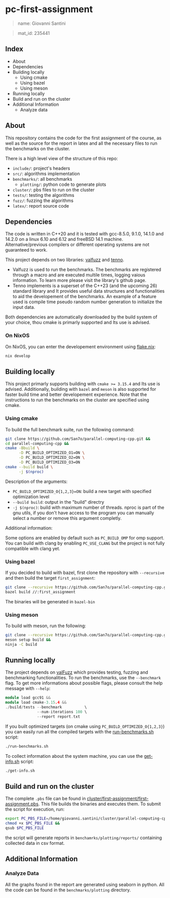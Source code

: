 # pc-first-assignment

> name: Giovanni Santini

> mat_id: 235441

## Index

- About
- Dependencies
- Building locally
  - Using cmake
  - Using bazel
  - Using meson
- Running locally
- Build and run on the cluster
- Additional Information
  - Analyze data

## About

This repository contains the code for the first assignment of
the course, as well as the source for the report in latex and
all the necessary files to run the benchmarks on the cluster.

There is a high level view of the structure of this repo:

- `include/`: project's headers
- `src/`: algorithms implementation
- `benchmarks/`: all benchmarks
  - `plotting/`: python code to generate plots
- `cluster/`: pbs files to run on the cluster
- `tests/`: testing the algorithms
- `fuzz/`: fuzzing the algorithms
- `latex/`: report source code

## Dependencies

The code is written in C++20 and it is tested with gcc-8.5.0,
9.1.0, 14.1.0 and 14.2.0 on a linux 6.10 and 6.12 and freeBSD 14.1
machine. Alternative/previous compilers or different operating
systems are not guaranteed to work.

This project depends on two libraries: [valfuzz](https://github.com/San7o/valFuzz.git)
and [tenno](https://github.com/San7o/tenno-tl.git).
- Valfuzz is used to run the benchmarks. The benchmarks are
  registered through a macro and are executed multile times, logging
  vaious information. To learn more please visit the library's
  github page.
- Tenno implements is a superset of the C++23 (and the upcoming 26)
  standard library and It provides useful data structures and
  functionalities to aid the developement of the benchmarks.
  An example of a feature used is compile time pseudo random
  number generation to initialize the input data.

Both dependencies are automatically downloaded by the build
system of your choice, thou cmake is primarly supported and Its
use is advised.

### On NixOS

On NixOS, you can enter the developement
environment using [flake.nix](./flake.nix):

```bash
nix develop
```

## Building locally

This project primarly supports building with `cmake >= 3.15.4` and
Its use is advised. Additionally, building with `bazel`
and `meson` is also supported for faster build time and better 
developement experience. Note that the instructions to run
the benchmarks on the cluster are specified using cmake.

### Using cmake

To build the full benchmark suite, run the following command:

```bash
git clone https://github.com/San7o/parallel-computing-cpp.git &&
cd parallel-computing-cpp &&
cmake -Bbuild \
	  -D PC_BUILD_OPTIMIZED_O1=ON \
	  -D PC_BUILD_OPTIMIZED_O2=ON \
	  -D PC_BUILD_OPTIMIZED_O3=ON
cmake --build build \
      -j $(nproc)
```

Description of the arguments:

- `PC_BUILD_OPTIMIZED_O{1,2,3}=ON`: build a new target with specified
    optimization level
- `--build build`: output in the "build" directry
- `-j $(nproc)`: build with maximum number of threads. nproc
  is part of the gnu utils, if you don't have access to the
  program you can manually select a number or remove this
  argument completly.
 
Additional information:

Some options are enabled by default such as `PC_BUILD_OMP` for
omp support. You can build with clang by enabling
`PC_USE_CLANG` but the project is not fully compatible
with clang yet.

### Using bazel

If you decided to build with bazel, first clone the
repository with `--recursive` and then build the
target `first_assignment`:

```bash
git clone --recursive https://github.com/San7o/parallel-computing-cpp.git &&
bazel build //:first_assignment
```

The binaries will be generated in `bazel-bin`

### Using meson

To build with meson, run the following:

```bash
git clone --recursive https://github.com/San7o/parallel-computing-cpp.git &&
meson setup build &&
ninja -C build
```

## Running locally

The project depends on [valFuzz](https://github.com/San7o/valFuzz) which
provides testing, fuzzing and benchmarking functionalities.
To run the benchmarks, use the `--benchmark` flag. To get
more informations about possible flags, please consult
the help message with `--help`:

```c++
module load gcc91 &&
module load cmake-3.15.4 &&
./build/tests --benchmark          \
              --num-iterations 100 \
              --report report.txt
```

If you built optimized targets (on cmake using `PC_BUILD_OPTIMIZED_O{1,2,3}`)
you can easily run all the compiled targets with the [run-benchmarks.sh](./run-benchmarks.sh)
script:

```bash
./run-benchmarks.sh
```

To collect information about the system machine, you can use
the [get-info.sh](./get-info.sh) script:

```bash
./get-info.sh
```

## Build and run on the cluster

The complete `.pbs` file can be found in
[cluster/first-assignment/first-assignment.pbs](./cluster/first-assignment/first-assignment.pbs).
This file builds the binaries and executes them.
To submit the script for execution, run:

```bash
export PC_PBS_FILE=/home/giovanni.santini/cluster/parallel-computing-cpp/first-assignment/first-assignment.pbs &&
chmod +x $PC_PBS_FILE &&
qsub $PC_PBS_FILE
```

the script will generate reports in `benchamrks/plotting/reports/`
containing collected data in csv format.

## Additional Information

### Analyze Data

All the graphs found in the report are generated
using seaborn in python. All the code can be
found in the `benchmarks/plotting` directory.

